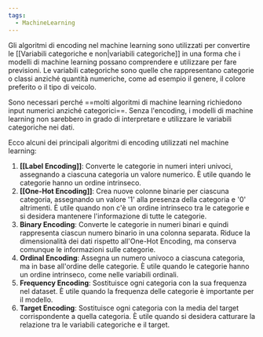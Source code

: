 ```yaml
---
tags:
  - MachineLearning
---
```

Gli algoritmi di encoding nel machine learning sono utilizzati per convertire le [[Variabili categoriche e non|variabili categoriche]] in una forma che i modelli di machine learning possano comprendere e utilizzare per fare previsioni.
Le variabili categoriche sono quelle che rappresentano categorie o classi anziché quantità numeriche, come ad esempio il genere, il colore preferito o il tipo di veicolo.

Sono necessari perché ==molti algoritmi di machine learning richiedono input numerici anziché categorici==. Senza l'encoding, i modelli di machine learning non sarebbero in grado di interpretare e utilizzare le variabili categoriche nei dati.

Ecco alcuni dei principali algoritmi di encoding utilizzati nel machine learning:

1. **[[Label Encoding]]**: Converte le categorie in numeri interi univoci, assegnando a ciascuna categoria un valore numerico. È utile quando le categorie hanno un ordine intrinseco.
2. **[[One-Hot Encoding]]**: Crea nuove colonne binarie per ciascuna categoria, assegnando un valore '1' alla presenza della categoria e '0' altrimenti. È utile quando non c'è un ordine intrinseco tra le categorie e si desidera mantenere l'informazione di tutte le categorie.
3. **Binary Encoding**: Converte le categorie in numeri binari e quindi rappresenta ciascun numero binario in una colonna separata. Riduce la dimensionalità dei dati rispetto all'One-Hot Encoding, ma conserva comunque le informazioni sulle categorie.
4. **Ordinal Encoding**: Assegna un numero univoco a ciascuna categoria, ma in base all'ordine delle categorie. È utile quando le categorie hanno un ordine intrinseco, come nelle variabili ordinali.
5. **Frequency Encoding**: Sostituisce ogni categoria con la sua frequenza nel dataset. È utile quando la frequenza delle categorie è importante per il modello.
6. **Target Encoding**: Sostituisce ogni categoria con la media del target corrispondente a quella categoria. È utile quando si desidera catturare la relazione tra le variabili categoriche e il target.